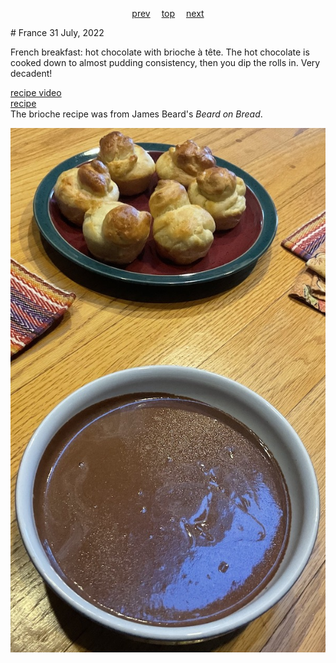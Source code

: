<span><p align=center>
[prev](finland.md)&emsp;
[top](../index.md)&emsp;
[next](../g/gabon.md)
</p></span>
# France
31 July, 2022


French breakfast: hot chocolate with brioche a&#768; te&#770;te. The hot chocolate is cooked down to almost pudding consistency, then you dip the rolls in. Very decadent!

[recipe video](https://youtu.be/HTfokMC4Ho4)<br>
[recipe](https://www.thefrenchcookingacademy.com/recipes/french-hot-chocolate)<br>
The brioche recipe was from James Beard's _Beard on Bread_.

![breakfast](images/france.jpeg)
